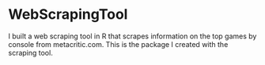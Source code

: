 # WebScrapingTool
I built a web scraping tool in R that scrapes information on the top games by console from metacritic.com. This is the package I created with the scraping tool.
